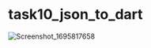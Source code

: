 # task10_json_to_dart


![Screenshot_1695817658](https://github.com/Pradipjadav05/json_to_dart/assets/77873775/83c41558-cbfd-454a-9aa1-d6d85b6daf73)
